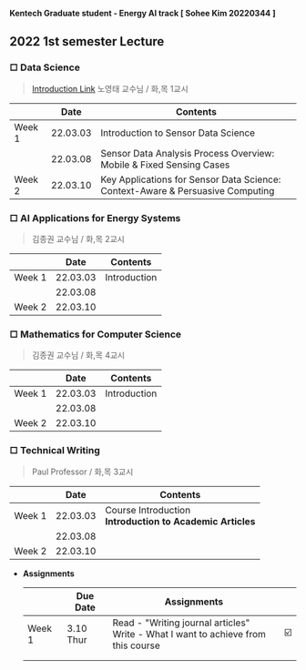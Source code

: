 **Kentech Graduate student - Energy AI track [ Sohee Kim 20220344 ]** 

## 2022 1st semester Lecture

### □ Data Science

> [Introduction Link](http://tiny.cc/y3wouz)
> 노영태 교수님 / 화,목 1교시

|        | Date     | Contents                                                     |
| ------ | -------- | ------------------------------------------------------------ |
| Week 1 | 22.03.03 | Introduction to Sensor Data Science                          |
|        | 22.03.08 | Sensor Data Analysis Process Overview: Mobile & Fixed Sensing Cases |
| Week 2 | 22.03.10 | Key Applications for Sensor Data Science: Context-Aware & Persuasive Computing |



### □ AI Applications for Energy Systems

> 김종권 교수님 /  화,목 2교시

|        | Date     | Contents     |
| ------ | -------- | ------------ |
| Week 1 | 22.03.03 | Introduction |
|        | 22.03.08 |              |
| Week 2 | 22.03.10 |              |



### □ Mathematics for Computer Science

>  김종권 교수님 /  화,목 4교시

|        | Date     | Contents     |
| ------ | -------- | ------------ |
| Week 1 | 22.03.03 | Introduction |
|        | 22.03.08 |              |
| Week 2 | 22.03.10 |              |



### □ Technical Writing

> Paul Professor / 화,목 3교시

|        | Date     | Contents                                                     |
| ------ | -------- | ------------------------------------------------------------ |
| Week 1 | 22.03.03 | Course Introduction<br />**Introduction to Academic Articles** |
|        | 22.03.08 |                                                              |
| Week 2 | 22.03.10 |                                                              |

* **Assignments**

    |        | Due Date  | Assignments                                                  |                         |
    | ------ | --------- | ------------------------------------------------------------ | ----------------------- |
    | Week 1 | 3.10 Thur | Read - "Writing journal articles" <br />Write - What I want to achieve from this course | :ballot_box_with_check: |
    |        |           |                                                              |                         |
    |        |           |                                                              |                         |

